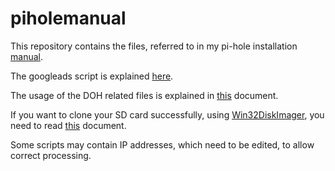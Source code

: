 # piholemanual
This repository contains the files, referred to in my pi-hole installation [manual](https://github.com/jpgpi250/piholemanual/blob/master/doc/Block%20Ads%20Network-wide%20with%20A%20Raspberry%20Pi-hole.pdf).

The googleads script is explained [here](https://github.com/jpgpi250/piholemanual/blob/master/doc/Whitelist%20Google%20Ads%20with%20Pi-hole%20v5.pdf).

The usage of the DOH related files is explained in [this](https://github.com/jpgpi250/piholemanual/blob/master/doc/Manually%20resize%20partition%20for%20Backup.pdf) document.

If you want to clone your SD card successfully, using [Win32DiskImager](https://win32diskimager.org/), you need to read [this](https://github.com/jpgpi250/piholemanual/blob/master/doc/Manually%20resize%20partition%20for%20Backup.pdf) document.

Some scripts may contain IP addresses, which need to be edited, to allow correct processing.
